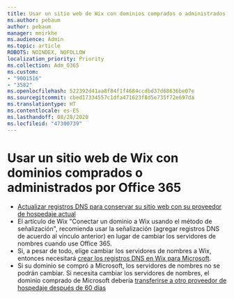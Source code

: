 ```yaml
---
title: Usar un sitio web de Wix con dominios comprados o administrados por Office 365
ms.author: pebaum
author: pebaum
manager: mnirkhe
ms.audience: Admin
ms.topic: article
ROBOTS: NOINDEX, NOFOLLOW
localization_priority: Priority
ms.collection: Adm_O365
ms.custom:
- "9001516"
- "3582"
ms.openlocfilehash: 522392d41aa8f84f1f4684ccdbd37d68636be07e
ms.sourcegitcommit: cbed17334557c1dfa471623f8d5e735f72e697da
ms.translationtype: HT
ms.contentlocale: es-ES
ms.lasthandoff: 08/28/2020
ms.locfileid: "47300739"
---
```

# <a name="using-wix-website-with-office-365-purchased-or-managed-domains"></a>Usar un sitio web de Wix con dominios comprados o administrados por Office 365

- [Actualizar registros DNS para conservar su sitio web con su proveedor de hospedaje actual](https://docs.microsoft.com/microsoft-365/admin/dns/update-dns-records-to-retain-current-hosting-provider)
- El artículo de Wix "Conectar un dominio a Wix usando el método de señalización", recomienda usar la señalización (agregar registros DNS de acuerdo al vínculo anterior) en lugar de cambiar los servidores de nombres cuando use Office 365.
- Si, a pesar de todo, elige cambiar los servidores de nombres a Wix, entonces necesitará [crear los registros DNS en Wix para Microsoft](https://docs.microsoft.com/microsoft-365/admin/dns/create-dns-records-at-wix?view=o365-worldwide).
- Si su dominio se compró a Microsoft, los servidores de nombres no se podrán cambiar. Si necesita cambiar los servidores de nombres, el dominio comprado de Microsoft debería [transferirse a otro proveedor de hospedaje después de 60 días](https://docs.microsoft.com/microsoft-365/admin/get-help-with-domains/transfer-a-domain-from-microsoft-to-another-host)